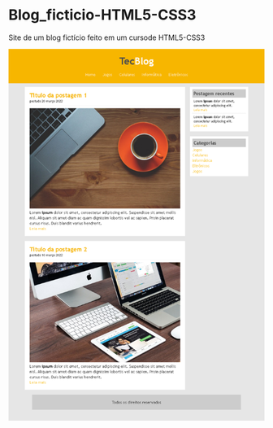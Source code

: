 # Blog_ficticio-HTML5-CSS3
Site de um blog fictício feito em um cursode HTML5-CSS3

![TecBlog](https://github.com/DeangellesES/Blog_ficticio-HTML5-CSS3/blob/master/tecblog.png)
